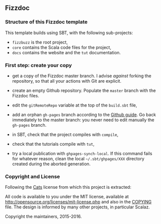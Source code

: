 ## Fizzdoc

### Structure of this Fizzdoc template

This template builds using SBT, with the following sub-projects:

- `fizzbuzz` is the root project,
- `core` contains the Scala code files for the project,
- `docs` contains the website and the `tut` documentation. 

### First step: create your copy

- get a copy of the Fizzdoc master branch. I advise *against* forking the repository,
  so that all your actions with Git are explicit.
  
- create an empty Github repository. Populate the `master` branch with the Fizzdoc files.

- edit the `gitRemoteRepo` variable at the top of the `build.sbt` file,

- add an orphan `gh-pages` branch according to the [Github guide](https://help.github.com/articles/creating-project-pages-manually/). Go back immediately to the master branch: you never need to edit manually the `gh-pages` branch.

- in SBT, check that the project compiles with `compile`,

- check that the tutorials compile with `tut`,

- try a local publication with `ghpages-synch-local`. If this command fails for whatever reason,
  clean the local `~/.sbt/ghpages/XXX` directory created during the aborted generation.



### Copyright and License

Following the [Cats](http://typelevel.org/cats) license from which this project is
extracted:

All code is available to you under the MIT license, available at
http://opensource.org/licenses/mit-license.php and also in the
[COPYING](COPYING) file. The design is informed by many other
projects, in particular Scalaz.

Copyright the maintainers, 2015-2016.
